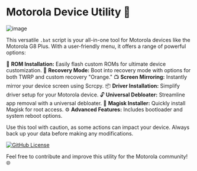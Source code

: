 # Motorola Device Utility 📱
![image](https://github.com/AtnProjects/AT-UTILITY-DOHA/assets/72979783/a464160a-9a23-4c42-914b-d28334e44edd)

This versatile `.bat` script is your all-in-one tool for Motorola devices like the Motorola G8 Plus. With a user-friendly menu, it offers a range of powerful options:

🚀 **ROM Installation:** Easily flash custom ROMs for ultimate device customization.
🔧 **Recovery Mode:** Boot into recovery mode with options for both TWRP and custom recovery "Orange."
📺 **Screen Mirroring:** Instantly mirror your device screen using Scrcpy.
📦 **Driver Installation:** Simplify driver setup for your Motorola device.
🔓 **Universal Debloater:** Streamline app removal with a universal debloater.
🌟 **Magisk Installer:** Quickly install Magisk for root access.
⚙️ **Advanced Features:** Includes bootloader and system reboot options.

Use this tool with caution, as some actions can impact your device. Always back up your data before making any modifications.

[![GitHub License](https://img.shields.io/badge/license-MIT-blue.svg)](LICENSE)

Feel free to contribute and improve this utility for the Motorola community! 🌐
